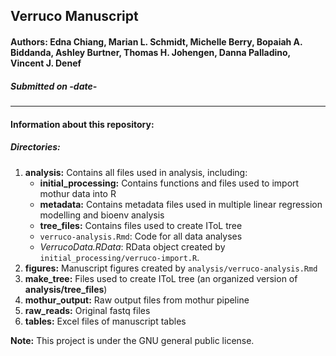 ## Verruco Manuscript

#### **Authors:** Edna Chiang, Marian L. Schmidt, Michelle Berry, Bopaiah A. Biddanda, Ashley Burtner, Thomas H. Johengen, Danna Palladino, Vincent J. Denef

##### Submitted on -date-

**********

#### Information about this repository:  

##### **Directories:**
1. **analysis:** Contains all files used in analysis, including:
    - **initial_processing:** Contains functions and files used to import mothur data into R
    - **metadata:** Contains metadata files used in multiple linear regression modelling and bioenv analysis
    - **tree_files:** Contains files used to create IToL tree
    - `verruco-analysis.Rmd`: Code for all data analyses
    - *VerrucoData.RData*: RData object created by `initial_processing/verruco-import.R`.
2. **figures:** Manuscript figures created by `analysis/verruco-analysis.Rmd`
3. **make_tree:** Files used to create IToL tree (an organized version of **analysis/tree_files**)
4. **mothur_output:** Raw output files from mothur pipeline
5. **raw_reads:** Original fastq files
6. **tables:** Excel files of manuscript tables


**Note:**  This project is under the GNU general public license.
